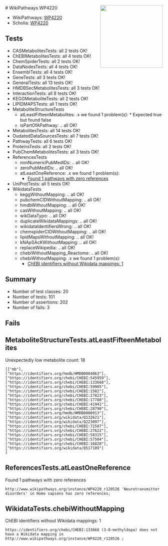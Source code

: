 <img style="float: right; width: 200px" src="https://upload.wikimedia.org/wikipedia/commons/thumb/8/83/Wplogo_with_text_500.png/640px-Wplogo_with_text_500.png" />
# WikiPathways WP4220

* WikiPathways: [WP4220](https://new.wikipathways.org/pathways/WP4220)
* Scholia: [WP4220](https://scholia.toolforge.org/wikipathways/WP4220)
## Tests
* CASMetabolitesTests: all 2 tests OK!
* ChEBIMetabolitesTests: all 4 tests OK!
* ChemSpiderTests: all 2 tests OK!
* DataNodesTests: all 4 tests OK!
* EnsemblTests: all 4 tests OK!
* GeneTests: all 3 tests OK!
* GeneralTests: all 13 tests OK!
* HMDBSecMetabolitesTests: all 3 tests OK!
* InteractionTests: all 8 tests OK!
* KEGGMetaboliteTests: all 2 tests OK!
* LIPIDMAPSTests: all 1 tests OK!
* MetaboliteStructureTests
    * atLeastFifteenMetabolites: .x we found 1 problem(s):
            * Expected true but found false
    * isPartOfAPathway: .. all OK!
* MetabolitesTests: all 14 tests OK!
* OudatedDataSourcesTests: all 7 tests OK!
* PathwayTests: all 6 tests OK!
* ProteinsTests: all 2 tests OK!
* PubChemMetabolitesTests: all 3 tests OK!
* ReferencesTests
    * nonNumericPubMedIDs: .. all OK!
    * zeroPubMedIDs: .. all OK!
    * atLeastOneReference: .x we found 1 problem(s):
        * [Found 1 pathways with zero references](#35eb778e)
* UniProtTests: all 5 tests OK!
* WikidataTests
    * keggWithoutMapping: .. all OK!
    * pubchemCIDWithoutMapping: .. all OK!
    * hmdbWithoutMapping: .. all OK!
    * casWithoutMapping: .. all OK!
    * wikDataTypo: .. all OK!
    * duplicateWikidataMappings: .. all OK!
    * wikidataIdentifiersWrong: .. all OK!
    * chemspiderCIDWithoutMapping: .. all OK!
    * lipidMapsWithoutMapping: .. all OK!
    * kNApSAcKWithoutMapping: .. all OK!
    * replaceWikipedia: .. all OK!
    * chebiWithoutMapping_Reactome: .. all OK!
    * chebiWithoutMapping: .x we found 1 problem(s):
        * [ChEBI identifiers without Wikidata mappings: 1](#a8d554cd)


## Summary

* Number of test classes: 20
* Number of tests: 101
* Number of assertions: 202
* Number of fails: 3

## Fails

<a name="3b0f945e" />

## MetaboliteStructureTests.atLeastFifteenMetabolites

Unexpectedly low metabolite count: 18

```
[["mb"],
["https://identifiers.org/hmdb/HMDB0004063"],
["https://identifiers.org/chebi/CHEBI:545959"],
["https://identifiers.org/chebi/CHEBI:133668"],
["https://identifiers.org/chebi/CHEBI:59905"],
["https://identifiers.org/chebi/CHEBI:1582"],
["https://identifiers.org/chebi/CHEBI:27823"],
["https://identifiers.org/chebi/CHEBI:17780"],
["https://identifiers.org/chebi/CHEBI:41941"],
["https://identifiers.org/chebi/CHEBI:28790"],
["https://identifiers.org/hmdb/HMDB0000913"],
["https://identifiers.org/wikidata/Q132621"],
["https://identifiers.org/wikidata/Q223097"],
["https://identifiers.org/chebi/CHEBI:72587"],
["https://identifiers.org/chebi/CHEBI:27622"],
["https://identifiers.org/chebi/CHEBI:58315"],
["https://identifiers.org/chebi/CHEBI:57504"],
["https://identifiers.org/chebi/CHEBI:16828"],
["https://identifiers.org/wikidata/Q517109"]
]
```

<a name="35eb778e" />

## ReferencesTests.atLeastOneReference

Found 1 pathways with zero references
```
http://www.wikipathways.org/instance/WP4220_r120526 'Neurotransmitter disorders' in Homo sapiens has zero references; 
```

<a name="a8d554cd" />

## WikidataTests.chebiWithoutMapping

ChEBI identifiers without Wikidata mappings: 1
```
https://identifiers.org/chebi/CHEBI:133668 (3-O-methyldopa) does not have a Wikidata mapping in http://www.wikipathways.org/instance/WP4220_r120526 ; 
```


